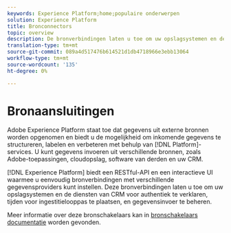 ```yaml
---
keywords: Experience Platform;home;populaire onderwerpen
solution: Experience Platform
title: Bronconnectors
topic: overview
description: De bronverbindingen laten u toe om uw opslagsystemen en de diensten van CRM voor authentiek te verklaren, tijden voor inname looppas te plaatsen, en gegevensinvoer te beheren.
translation-type: tm+mt
source-git-commit: 089a4d517476b614521d1db4718966e3ebb13064
workflow-type: tm+mt
source-wordcount: '135'
ht-degree: 0%

---
```



# Bronaansluitingen

Adobe Experience Platform staat toe dat gegevens uit externe bronnen worden opgenomen en biedt u de mogelijkheid om inkomende gegevens te structureren, labelen en verbeteren met behulp van [!DNL Platform]-services. U kunt gegevens invoeren uit verschillende bronnen, zoals Adobe-toepassingen, cloudopslag, software van derden en uw CRM.

[!DNL Experience Platform] biedt een RESTful-API en een interactieve UI waarmee u eenvoudig bronverbindingen met verschillende gegevensproviders kunt instellen. Deze bronverbindingen laten u toe om uw opslagsystemen en de diensten van CRM voor authentiek te verklaren, tijden voor ingestitielooppas te plaatsen, en gegevensinvoer te beheren.

Meer informatie over deze bronschakelaars kan in [bronschakelaars documentatie](../sources/home.md) worden gevonden.